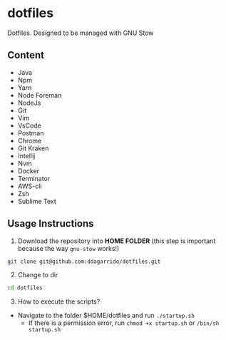 # dotfiles
Dotfiles. Designed to be managed with GNU Stow

## Content
* Java
* Npm
* Yarn
* Node Foreman
* NodeJs
* Git
* Vim
* VsCode
* Postman
* Chrome
* Git Kraken
* Intellij
* Nvm
* Docker
* Terminator
* AWS-cli
* Zsh
* Sublime Text


## Usage Instructions
1. Download the repository into **HOME FOLDER** (this step is important because the way `gnu-stow` works!)
```sh
git clone git@github.com:ddagarrido/dotfiles.git 
```
2. Change to dir
```bash
cd dotfiles
```
3. How to execute the scripts?
* Navigate to the folder $HOME/dotfiles and run `./startup.sh`
  * If there is a permission error, run `chmod +x startup.sh` or `/bin/sh startup.sh`
